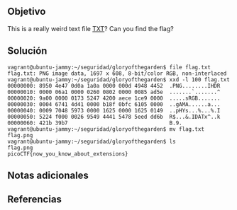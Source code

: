 ## Objetivo
This is a really weird text file [TXT](https://jupiter.challenges.picoctf.org/static/e7e5d188621ee705ceeb0452525412ef/flag.txt)? Can you find the flag?
## Solución

```
vagrant@ubuntu-jammy:~/seguridad/gloryofthegarden$ file flag.txt
flag.txt: PNG image data, 1697 x 608, 8-bit/color RGB, non-interlaced
vagrant@ubuntu-jammy:~/seguridad/gloryofthegarden$ xxd -l 100 flag.txt
00000000: 8950 4e47 0d0a 1a0a 0000 000d 4948 4452  .PNG........IHDR
00000010: 0000 06a1 0000 0260 0802 0000 0085 ad5e  .......`.......^
00000020: 9a00 0000 0173 5247 4200 aece 1ce9 0000  .....sRGB.......
00000030: 0004 6741 4d41 0000 b18f 0bfc 6105 0000  ..gAMA......a...
00000040: 0009 7048 5973 0000 1625 0000 1625 0149  ..pHYs...%...%.I
00000050: 5224 f000 0026 9549 4441 5478 5eed dd6b  R$...&.IDATx^..k
00000060: 421b 39b7                                B.9.
vagrant@ubuntu-jammy:~/seguridad/gloryofthegarden$ mv flag.txt flag.png
vagrant@ubuntu-jammy:~/seguridad/gloryofthegarden$ ls
flag.png
picoCTF{now_you_know_about_extensions}

```
## Notas adicionales
## Referencias